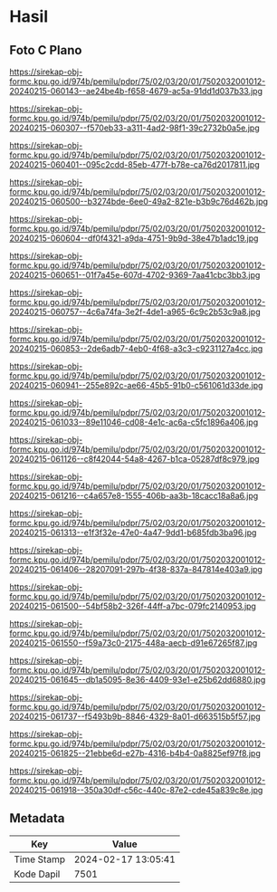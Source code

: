 # Hasil

## Foto C Plano

https://sirekap-obj-formc.kpu.go.id/974b/pemilu/pdpr/75/02/03/20/01/7502032001012-20240215-060143--ae24be4b-f658-4679-ac5a-91dd1d037b33.jpg

https://sirekap-obj-formc.kpu.go.id/974b/pemilu/pdpr/75/02/03/20/01/7502032001012-20240215-060307--f570eb33-a311-4ad2-98f1-39c2732b0a5e.jpg

https://sirekap-obj-formc.kpu.go.id/974b/pemilu/pdpr/75/02/03/20/01/7502032001012-20240215-060401--095c2cdd-85eb-477f-b78e-ca76d2017811.jpg

https://sirekap-obj-formc.kpu.go.id/974b/pemilu/pdpr/75/02/03/20/01/7502032001012-20240215-060500--b3274bde-6ee0-49a2-821e-b3b9c76d462b.jpg

https://sirekap-obj-formc.kpu.go.id/974b/pemilu/pdpr/75/02/03/20/01/7502032001012-20240215-060604--df0f4321-a9da-4751-9b9d-38e47b1adc19.jpg

https://sirekap-obj-formc.kpu.go.id/974b/pemilu/pdpr/75/02/03/20/01/7502032001012-20240215-060651--01f7a45e-607d-4702-9369-7aa41cbc3bb3.jpg

https://sirekap-obj-formc.kpu.go.id/974b/pemilu/pdpr/75/02/03/20/01/7502032001012-20240215-060757--4c6a74fa-3e2f-4de1-a965-6c9c2b53c9a8.jpg

https://sirekap-obj-formc.kpu.go.id/974b/pemilu/pdpr/75/02/03/20/01/7502032001012-20240215-060853--2de6adb7-4eb0-4f68-a3c3-c9231127a4cc.jpg

https://sirekap-obj-formc.kpu.go.id/974b/pemilu/pdpr/75/02/03/20/01/7502032001012-20240215-060941--255e892c-ae66-45b5-91b0-c561061d33de.jpg

https://sirekap-obj-formc.kpu.go.id/974b/pemilu/pdpr/75/02/03/20/01/7502032001012-20240215-061033--89e11046-cd08-4e1c-ac6a-c5fc1896a406.jpg

https://sirekap-obj-formc.kpu.go.id/974b/pemilu/pdpr/75/02/03/20/01/7502032001012-20240215-061126--c8f42044-54a8-4267-b1ca-05287df8c979.jpg

https://sirekap-obj-formc.kpu.go.id/974b/pemilu/pdpr/75/02/03/20/01/7502032001012-20240215-061216--c4a657e8-1555-406b-aa3b-18cacc18a8a6.jpg

https://sirekap-obj-formc.kpu.go.id/974b/pemilu/pdpr/75/02/03/20/01/7502032001012-20240215-061313--e1f3f32e-47e0-4a47-9dd1-b685fdb3ba96.jpg

https://sirekap-obj-formc.kpu.go.id/974b/pemilu/pdpr/75/02/03/20/01/7502032001012-20240215-061406--28207091-297b-4f38-837a-847814e403a9.jpg

https://sirekap-obj-formc.kpu.go.id/974b/pemilu/pdpr/75/02/03/20/01/7502032001012-20240215-061500--54bf58b2-326f-44ff-a7bc-079fc2140953.jpg

https://sirekap-obj-formc.kpu.go.id/974b/pemilu/pdpr/75/02/03/20/01/7502032001012-20240215-061550--f59a73c0-2175-448a-aecb-d91e67265f87.jpg

https://sirekap-obj-formc.kpu.go.id/974b/pemilu/pdpr/75/02/03/20/01/7502032001012-20240215-061645--db1a5095-8e36-4409-93e1-e25b62dd6880.jpg

https://sirekap-obj-formc.kpu.go.id/974b/pemilu/pdpr/75/02/03/20/01/7502032001012-20240215-061737--f5493b9b-8846-4329-8a01-d663515b5f57.jpg

https://sirekap-obj-formc.kpu.go.id/974b/pemilu/pdpr/75/02/03/20/01/7502032001012-20240215-061825--21ebbe6d-e27b-4316-b4b4-0a8825ef97f8.jpg

https://sirekap-obj-formc.kpu.go.id/974b/pemilu/pdpr/75/02/03/20/01/7502032001012-20240215-061918--350a30df-c56c-440c-87e2-cde45a839c8e.jpg


## Metadata

| Key        | Value               |
| ---------- | ------------------- |
| Time Stamp | 2024-02-17 13:05:41 |
| Kode Dapil | 7501                |



